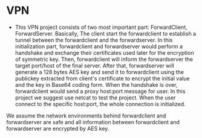 # VPN

- This VPN project consists of two most important part: ForwardClient, ForwardServer. Basically, The client start the forwardclient to establish a tunnel between the forwardclient and the forwardserver. In this initialization part, forwardclient and forwardserver would perform a handshake and exchange their certificates used later for the encryption of symmetric key. Then, forwardclient will inform the forwardserver the target port/host of the final server. After that, forwardserver will generate a 128 bytes AES key and send it to forwardclient using the publickey extracted from client's certificate to encrypt the initial value and the key in Base64 coding form. 
When the handshake is over, forwardclient would send a proxy host:port message for user. In this project we suggest use netcat to test the project. When the user connect to the specific host:port, the whole connection is initialized. 

We assume the network environments behind forwardclient and forwardserver are safe and all information between forwardclient and forwardserver are encrypted by AES key.

